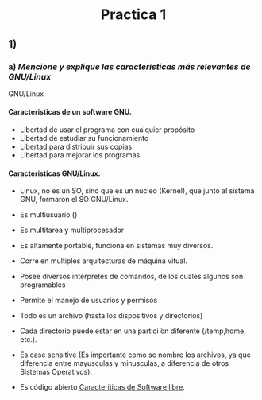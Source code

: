 <h1 align = "center">Practica 1 </h1>

## 1)
### a) *Mencione y explique las características más relevantes de GNU/Linux*

GNU/Linux

#### Caracteristicas de un software GNU. 

- Libertad de usar el programa con cualquier propósito
- Libertad de estudiar su funcionamiento
- Libertad para distribuir sus copias
- Libertad para mejorar los programas

#### Caracteristicas GNU/Linux.

- Linux, no es un SO, sino que es un nucleo (Kernel), que junto al sistema GNU, formaron el SO GNU/Linux.  

- Es multiusuario ()
- Es multitarea y multiprocesador
- Es altamente portable, funciona en sistemas muy diversos. 
- Corre en multiples arquitecturas de máquina vitual. 
- Posee diversos interpretes de comandos, de los cuales algunos son programables
- Permite el manejo de usuarios y permisos
- Todo es un archivo (hasta los dispositivos y directorios)
- Cada directorio puede estar en una partici ́on diferente (/temp,home, etc.).
- Es case sensitive (Es importante como se nombre los archivos, ya que diferencia entre mayusculas y minusculas, a diferencia de otros Sistemas Operativos).
- Es código abierto [Caracteriticas de Software libre](#Caracteristicas-de-un-software-GNU).
